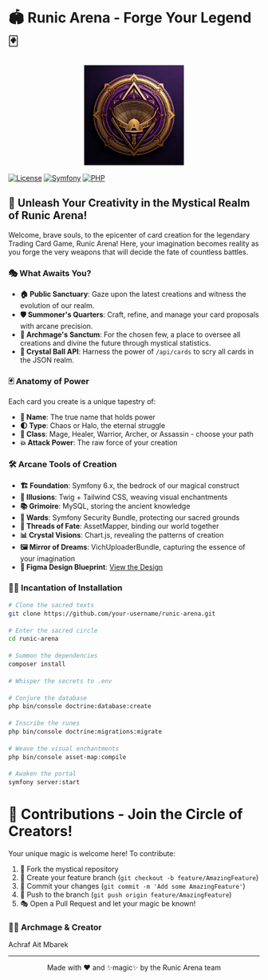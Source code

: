 # 🏟️ Runic Arena - Forge Your Legend 🃏

<p align="center">
  <img src="./assets//images//runic-arena.jpg" alt="Runic Arena Logo" width="200"/>
</p>

<!-- ![Runic Arena Banner](./assets/images/runic-arena.jpg) -->

[![License](https://img.shields.io/badge/license-MIT-blue.svg)](LICENSE)
[![Symfony](https://img.shields.io/badge/symfony-6.x-000000.svg?logo=symfony)](https://symfony.com/)
[![PHP](https://img.shields.io/badge/php-%5E8.1-8892BF.svg?logo=php)](https://php.net/)

## 🌟 Unleash Your Creativity in the Mystical Realm of Runic Arena!

Welcome, brave souls, to the epicenter of card creation for the legendary Trading Card Game, Runic Arena! Here, your imagination becomes reality as you forge the very weapons that will decide the fate of countless battles.

### 🎭 What Awaits You?

- **🏠 Public Sanctuary**: Gaze upon the latest creations and witness the evolution of our realm.
- **🛡️ Summoner's Quarters**: Craft, refine, and manage your card proposals with arcane precision.
- **👑 Archmage's Sanctum**: For the chosen few, a place to oversee all creations and divine the future through mystical statistics.
- **🔮 Crystal Ball API**: Harness the power of `/api/cards` to scry all cards in the JSON realm.

### 🃏 Anatomy of Power

Each card you create is a unique tapestry of:

- **📛 Name**: The true name that holds power
- **🌓 Type**: Chaos or Halo, the eternal struggle
- **🏹 Class**: Mage, Healer, Warrior, Archer, or Assassin - choose your path
- **💥 Attack Power**: The raw force of your creation

### 🛠️ Arcane Tools of Creation

- **🏗️ Foundation**: Symfony 6.x, the bedrock of our magical construct
- **🎨 Illusions**: Twig + Tailwind CSS, weaving visual enchantments
- **📚 Grimoire**: MySQL, storing the ancient knowledge
- **🔐 Wards**: Symfony Security Bundle, protecting our sacred grounds
- **🧶 Threads of Fate**: AssetMapper, binding our world together
- **📊 Crystal Visions**: Chart.js, revealing the patterns of creation
- **🖼️ Mirror of Dreams**: VichUploaderBundle, capturing the essence of your imagination
- **🔗 Figma Design Blueprint**: [View the Design]([https://www.figma.com/design/YGWQirghGkEqHnQOCyNBSw/Runica?node-id=0-1&t=DKH0j6RdANtNBGvF-1])

### 🧙‍♂️ Incantation of Installation

```bash
# Clone the sacred texts
git clone https://github.com/your-username/runic-arena.git

# Enter the sacred circle
cd runic-arena

# Summon the dependencies
composer install

# Whisper the secrets to .env

# Conjure the database
php bin/console doctrine:database:create

# Inscribe the runes
php bin/console doctrine:migrations:migrate

# Weave the visual enchantments
php bin/console asset-map:compile

# Awaken the portal
symfony server:start
````
# 🔮 Contributions - Join the Circle of Creators!

Your unique magic is welcome here! To contribute:

1. 🍴 Fork the mystical repository
2. 🌿 Create your feature branch (`git checkout -b feature/AmazingFeature`)
3. 💫 Commit your changes (`git commit -m 'Add some AmazingFeature'`)
4. 🌟 Push to the branch (`git push origin feature/AmazingFeature`)
5. 🎭 Open a Pull Request and let your magic be known!

### 🧙‍♂️ Archmage & Creator

Achraf Ait Mbarek

---

<p align="center">
  Made with ❤️ and ✨magic✨ by the Runic Arena team
</p>
